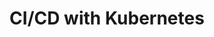 ---
  title: "CI/CD with Kubernetes"
  description: "This series will provide some detailed use cases around leveraging Kubernetes features for CI/CD. We will explore how Kubernetes features will greatly enhance a distributed Jenkins CI/CD workflow running on a Kubernetes cluster."
  photo: "/photos/k8s-cd/neptune.jpg"
  photoCaption: "Neptune Virginia Beach Maquette, VMFA<br>Photograph by Kurt Madel ©2019"
---